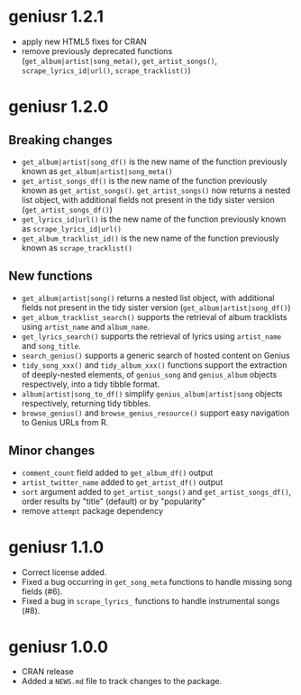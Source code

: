 # geniusr 1.2.1

* apply new HTML5 fixes for CRAN
* remove previously deprecated functions (`get_album|artist|song_meta()`, `get_artist_songs()`, `scrape_lyrics_id|url()`, `scrape_tracklist()`)

# geniusr 1.2.0

## Breaking changes

- `get_album|artist|song_df()` is the new name of the function previously known as `get_album|artist|song_meta()`
- `get_artist_songs_df()` is the new name of the function previously known as `get_artist_songs()`. `get_artist_songs()` now returns a nested list object, with additional fields not present in the tidy sister version (`get_artist_songs_df()`)
- `get_lyrics_id|url()` is the new name of the function previously known as `scrape_lyrics_id|url()`
- `get_album_tracklist_id()` is the new name of the function previously known as `scrape_tracklist()`

## New functions

- `get_album|artist|song()` returns a nested list object, with additional fields not present in the tidy sister version (`get_album|artist|song_df()`)
- `get_album_tracklist_search()` supports the retrieval of album tracklists using `artist_name` and `album_name`.
- `get_lyrics_search()` supports the retrieval of lyrics using `artist_name` and `song_title`.
- `search_genius()` supports a generic search of hosted content on Genius
- `tidy_song_xxx()` and `tidy_album_xxx()` functions support the extraction of deeply-nested elements, of `genius_song` and `genius_album` objects respectively, into a tidy tibble format.
- `album|artist|song_to_df()` simplify `genius_album|artist|song` objects respectively, returning tidy tibbles.
- `browse_genius()` and `browse_genius_resource()` support easy navigation to Genius URLs from R.

## Minor changes

- `comment_count` field added to `get_album_df()` output
- `artist_twitter_name` added to `get_artist_df()` output
- `sort` argument added to `get_artist_songs()` and `get_artist_songs_df()`, order results by "title" (default) or by "popularity"
- remove `attempt` package dependency

# geniusr 1.1.0

- Correct license added.
- Fixed a bug occurring in `get_song_meta` functions to handle missing song fields (#6).
- Fixed a bug in `scrape_lyrics_` functions to handle instrumental songs (#8).

# geniusr 1.0.0

- CRAN release
- Added a `NEWS.md` file to track changes to the package.
